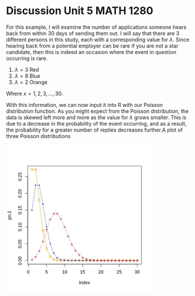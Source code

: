 
# Discussion Unit 5 MATH 1280

For this example, I will examine the number of applications someone hears back from within 30 days of sending them out. I will say that there are 3 different persons in this study, each with a corresponding value for $\lambda$. Since hearing back from a potential employer can be rare if you are not a star candidate, then this is indeed an occasion where the event in question occurring is rare.

1. $\lambda=3$ Red
2. $\lambda=8$ Blue
3. $\lambda=2$ Orange

Where $x={1, 2, 3,...,30}$.

With this information, we can now input it into R with our Poisson distribution function. As you might expect from the Poisson distribution, the data is skewed left more and more as the value for $\lambda$ grows smaller. This is due to a decrease in the probability of the event occurring, and as a result, the probability for a greater number of replies decreases further.A plot of three Poisson distributions

![Three Poisson distribution plots in R](./poisson_plot.jpg)